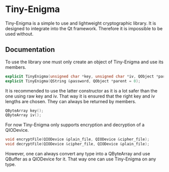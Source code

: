 # Tiny-Enigma
Tiny-Enigma is a simple to use and lightweight cryptographic library. It is designed to integrate into the Qt framework. Therefore it is impossible to be used without.<br/>
## Documentation
To use the library one must only create an object of Tiny-Enigma and use its members.
```c++
explicit TinyEnigma(unsigned char *key, unsigned char *iv, QObject *parent = 0);
explicit TinyEnigma(QString &password, QObject *parent = 0);
```
It is recommended to use the latter constructor as it is a lot safer than the one using raw key and iv. That way it is ensured that the right key and iv lengths are chosen. They can always be returned by members.
```c++
QByteArray key();
QByteArray iv();
```
For now Tiny-Enigma only supports encryption and decryption of a QIODevice.
```c++
void encryptFile(QIODevice &plain_file, QIODevice &cipher_file);
void decryptFile(QIODevice &cipher_file, QIODevice &plain_file);
```
However, one can always convert any type into a QByteArray and use QBuffer as a QIODevice for it. That way one can use Tiny-Enigma on any type.
